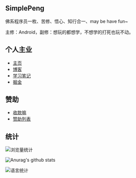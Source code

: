 ## SimplePeng

佛系程序员一枚、苦修、悟心、知行合一、may be have fun~

主修：Android，副修：想玩的都想学，不想学的打死也玩不动。

## 个人主业

* [主页](https://www.simplepeng.com)
* [博客](https://www.simplepeng.com/blog)
* [学习笔记](https://www.simplepeng.com/KeepLearning)
* [掘金](https://juejin.cn/user/641770519265832)

## 赞助

* [收款嘛](https://simplepeng.com/merge_pay_code/)
* [赞助列表](https://simplepeng.com/Sponsor/)

## 统计

![浏览量统计](https://komarev.com/ghpvc/?username=simplepeng)

![Anurag's github stats](https://github-readme-stats.vercel.app/api?username=simplepeng&count_private=true)

![语言统计](https://github-readme-stats.vercel.app/api/top-langs/?username=simplepeng&layout=compact)

